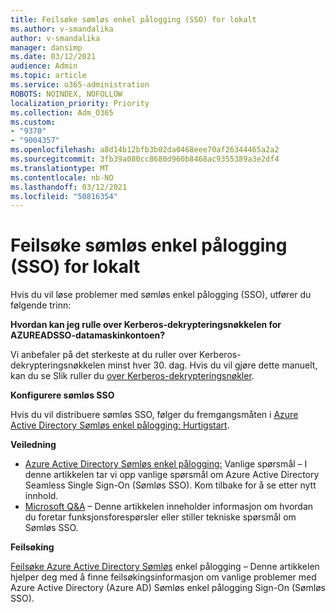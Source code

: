 ```yaml
---
title: Feilsøke sømløs enkel pålogging (SSO) for lokalt
ms.author: v-smandalika
author: v-smandalika
manager: dansimp
ms.date: 03/12/2021
audience: Admin
ms.topic: article
ms.service: o365-administration
ROBOTS: NOINDEX, NOFOLLOW
localization_priority: Priority
ms.collection: Adm_O365
ms.custom:
- "9370"
- "9004357"
ms.openlocfilehash: a8d14b12bfb3b02da0468eee70af26344465a2a2
ms.sourcegitcommit: 3fb39a080cc8680d960b8468ac9355389a3e2df4
ms.translationtype: MT
ms.contentlocale: nb-NO
ms.lasthandoff: 03/12/2021
ms.locfileid: "50816354"
---
```

# <a name="troubleshoot-seamless-single-sign-on-sso-for-on-premises"></a>Feilsøke sømløs enkel pålogging (SSO) for lokalt

Hvis du vil løse problemer med sømløs enkel pålogging (SSO), utfører du følgende trinn:

**Hvordan kan jeg rulle over Kerberos-dekrypteringsnøkkelen for AZUREADSSO-datamaskinkontoen?**

Vi anbefaler på det sterkeste at du ruller over Kerberos-dekrypteringsnøkkelen minst hver 30. dag. Hvis du vil gjøre dette manuelt, kan du se Slik ruller du [over Kerberos-dekrypteringsnøkler](https://docs.microsoft.com/azure/active-directory/hybrid/how-to-connect-sso-faq#).

**Konfigurere sømløs SSO**

Hvis du vil distribuere sømløs SSO, følger du fremgangsmåten i [Azure Active Directory Sømløs enkel pålogging: Hurtigstart](https://docs.microsoft.com/azure/active-directory/hybrid/how-to-connect-sso-quick-start#step-5-roll-over-keys).

**Veiledning**

- [Azure Active Directory Sømløs enkel pålogging:](https://docs.microsoft.com/azure/active-directory/hybrid/how-to-connect-sso-faq) Vanlige spørsmål – I denne artikkelen tar vi opp vanlige spørsmål om Azure Active Directory Seamless Single Sign-On (Sømløs SSO). Kom tilbake for å se etter nytt innhold.
- [Microsoft Q&A](https://docs.microsoft.com/answers/topics/azure-ad-single-sign-on.html) – Denne artikkelen inneholder informasjon om hvordan du foretar funksjonsforespørsler eller stiller tekniske spørsmål om Sømløs SSO.

**Feilsøking**

[Feilsøke Azure Active Directory Sømløs](https://docs.microsoft.com/azure/active-directory/hybrid/tshoot-connect-sso) enkel pålogging – Denne artikkelen hjelper deg med å finne feilsøkingsinformasjon om vanlige problemer med Azure Active Directory (Azure AD) Sømløs enkel pålogging Sign-On (Sømløs SSO).







